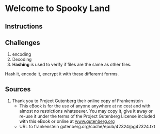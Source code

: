 # Welcome to Spooky Land

## Instructions

## Challenges

1. encoding
2. Decoding
3. **Hashing** is used to verify if files are the same as other files.

Hash it, encode it, encrypt it with these differernt forrms. 




## Sources

1. Thank you to Project Gutenberg their online copy of Frankenstein
    * This eBook is for the use of anyone anywhere at no cost and with almost no restrictions whatsoever.  You may copy it, give it away or re-use it under the terms of the Project Gutenberg License included with this eBook or online at www.gutenberg.org
    * URL to frankenstein gutenberg.org/cache/epub/42324/pg42324.txt
    


